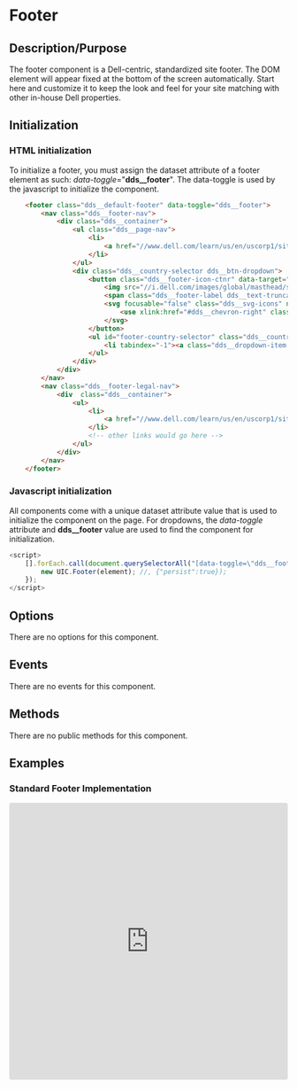 # Footer

## Description/Purpose

The footer component is a Dell-centric, standardized site footer.  The DOM element will appear fixed at the bottom of the screen automatically. Start here and customize it to keep the look and feel for your site matching with other in-house Dell properties.

## Initialization

### HTML initialization

To initialize a footer, you must assign the dataset attribute of a footer element as such: *data-toggle*="**dds__footer**". The data-toggle is used by the javascript to initialize the component.

```HTML
    <footer class="dds__default-footer" data-toggle="dds__footer">
        <nav class="dds__footer-nav">
            <div class="dds__container">
                <ul class="dds__page-nav">
                    <li>
                        <a href="//www.dell.com/learn/us/en/uscorp1/site-terms-of-use-copyright" class="">About Dell</a>
                    </li>
                </ul>
                <div class="dds__country-selector dds__btn-dropdown">
                    <button class="dds__footer-icon-ctnr" data-target="footer-country-selector" aria-label="Country Selector" aria-haspopup="true" aria-expanded="false">
                        <img src="//i.dell.com/images/global/masthead/smlflags/us.gif" alt="USA">
                        <span class="dds__footer-label dds__text-truncate">United States</span>
                        <svg focusable="false" class="dds__svg-icons" name="chevron-right">
                            <use xlink:href="#dds__chevron-right" class="dds__svg-icons-item dds__show"></use>
                        </svg>
                    </button>
                    <ul id="footer-country-selector" class="dds__country-list dds__button-dropdown-container dds__collapse">
                        <li tabindex="-1"><a class="dds__dropdown-item dds__text-truncate" href="//www.dell.com/af/en/gen/df.aspx?refid=df&amp;s=gen&amp;~ck=cr" title="Afghanistan" data-country-code="af">Afghanistan</a></li>
                    </ul>
                </div>
            </div>
        </nav>
        <nav class="dds__footer-legal-nav">
            <div  class="dds__container">
                <ul>
                    <li>
                        <a href="//www.dell.com/learn/us/en/uscorp1/site-terms-of-use-copyright" class="">© 2019 Dell</a>
                    </li>
                    <!-- other links would go here -->
                </ul>
            </div>
        </nav>
    </footer>
```

### Javascript initialization

All components come with a unique dataset attribute  value that  is used to initialize the component on the page. For dropdowns, the *data-toggle* attribute and **dds__footer** value are used to find  the component for initialization.

```javascript
<script>
    [].forEach.call(document.querySelectorAll("[data-toggle=\"dds__footer\"]"), function(element) {
        new UIC.Footer(element); //, {"persist":true});
    });
</script>
```

## Options

 There are no options for this component.

## Events

There are no events for this component.

## Methods

There are no public methods for this component.

## Examples

### Standard Footer Implementation

<iframe
     src="https://codesandbox.io/embed/github/DDS-DLS/sandboxes/tree/master/?fontsize=14&hidenavigation=1&initialpath=%3Fdoc%3Dfooter&module=%2Fsrc%2Fcomponents%2Ffooter.txt&theme=dark&view=preview"
     style="width:100%; height:500px; border:0; border-radius: 4px; overflow:hidden;"
     title="CodeSandbox instance of DLS components"
     allow="accelerometer; ambient-light-sensor; camera; encrypted-media; geolocation; gyroscope; hid; microphone; midi; payment; usb; vr"
     sandbox="allow-forms allow-modals allow-popups allow-presentation allow-same-origin allow-scripts"
   ></iframe>
